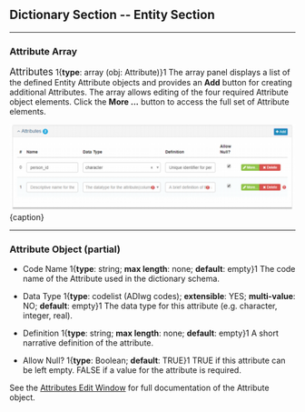 ## Dictionary Section -- Entity Section
--- 

### Attribute Array

<span class="md-panel" style="font-size: larger">Attributes</span> 1{**type**: array (obj: <span class="md-panel">Attribute</span>)}1  The array panel displays a list of the defined <span class="md-panel">Entity</span> <span class="md-panel">Attribute</span> objects and provides an <strong class="btn btn-info btn-xs"> <i class="fa fa-plus"> </i> Add</strong> button for creating additional <span class="md-panel">Attributes</span>.  The array allows editing of the four required <span class="md-panel">Attribute</span> object elements.  Click the <strong class="btn btn-success btn-xs"> <i class="fa fa-pencil"> </i> More ...</strong> button to access the full set of <span class="md-panel">Attribute</span> elements.

![Attributes Array](/assets/reference/edit-objects/dictionary/entities/attribute-array.png){caption}

---

### Attribute Object (partial)

* <span class="md-element">Code Name</span> <i class="fa fa-asterisk required" title="Required"> </i> 1{**type**: string; **max length**: none; **default**: empty}1 The code name of the <span class="md-panel">Attribute</span> used in the dictionary schema.

* <span class="md-element">Data Type</span> <i class="fa fa-asterisk required" title="Required"> </i> 1{**type**: codelist (ADIwg codes); **extensible**: YES; **multi-value**: NO; **default**: empty}1 The data type for this attribute (e.g. character, integer, real).

* <span class="md-element">Definition</span> <i class="fa fa-asterisk required" title="Required"> </i> 1{**type**: string; **max length**: none; **default**: empty}1 A short narrative definition of the attribute.

* <span class="md-element">Allow Null?</span> <i class="fa fa-asterisk required" title="Required"> </i> 1{**type**: Boolean; **default**: TRUE}1 TRUE if this attribute can be left empty.  FALSE if a value for the attribute is required. 

See the [<span class="md-panel">Attributes</span> <span class="md-window">Edit Window</span>](../attribute-panels/attribute-section.md) for full documentation of the <span class="md-panel">Attribute</span> object.
